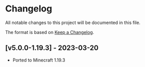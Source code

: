 # Changelog
All notable changes to this project will be documented in this file.

The format is based on [Keep a Changelog].

## [v5.0.0-1.19.3] - 2023-03-20
- Ported to Minecraft 1.19.3

[Keep a Changelog]: https://keepachangelog.com/en/1.0.0/
